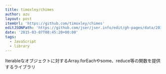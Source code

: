 ```yaml
---
title: timoxley/chimes
author: azu
layout: post
itemUrl: 'https://github.com/timoxley/chimes'
editJSONPath: 'https://github.com/jser/jser.info/edit/gh-pages/data/2015/03/index.json'
date: '2015-03-07T08:45:20+00:00'
tags:
  - JavaScript
  - library
---
```

Iterableなオブジェクトに対するArray.forEachやsome、reduce等の関数を提供するライブラリ
